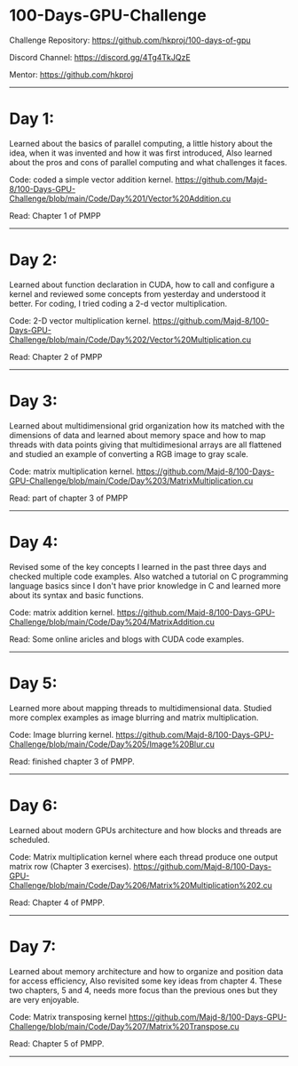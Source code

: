 # 100-Days-GPU-Challenge

Challenge Repository: https://github.com/hkproj/100-days-of-gpu

Discord Channel: https://discord.gg/4Tg4TkJQzE

Mentor: https://github.com/hkproj


---


# Day 1:
Learned about the basics of parallel computing, a little history about the idea, when it was invented and how it was first introduced, Also learned about the pros and cons of parallel computing and what challenges it faces.

Code:
coded a simple vector addition kernel.
https://github.com/Majd-8/100-Days-GPU-Challenge/blob/main/Code/Day%201/Vector%20Addition.cu

Read:
Chapter 1 of PMPP


---


# Day 2:
Learned about function declaration in CUDA, how to call and configure a kernel and reviewed some concepts from yesterday and understood it better. For coding, I tried coding a 2-d vector multiplication.

Code:
2-D vector multiplication kernel.
https://github.com/Majd-8/100-Days-GPU-Challenge/blob/main/Code/Day%202/Vector%20Multiplication.cu

Read:
Chapter 2 of PMPP


---


# Day 3:
Learned about multidimensional grid organization how its matched with the dimensions of data and learned about memory space and how to map  threads with data points giving that multidimesional arrays are all flattened and studied an example of converting a RGB image to gray scale.

Code:
matrix multiplication kernel.
https://github.com/Majd-8/100-Days-GPU-Challenge/blob/main/Code/Day%203/MatrixMultiplication.cu

Read:
part of chapter 3 of PMPP


---


# Day 4:
Revised some of the key concepts I learned in the past three days and checked multiple code examples. Also watched a tutorial on C programming language basics since I don't have prior knowledge in C and learned more about its syntax and basic functions.

Code:
matrix addition kernel.
https://github.com/Majd-8/100-Days-GPU-Challenge/blob/main/Code/Day%204/MatrixAddition.cu

Read:
Some online aricles and blogs with CUDA code examples.


---


# Day 5:
Learned more about mapping threads to multidimensional data.
Studied more complex examples as image blurring and matrix multiplication.

Code:
Image blurring kernel.
https://github.com/Majd-8/100-Days-GPU-Challenge/blob/main/Code/Day%205/Image%20Blur.cu

Read:
finished chapter 3 of PMPP.


---


# Day 6:
Learned about modern GPUs architecture and how blocks and threads are scheduled.

Code:
Matrix multiplication kernel where each thread produce one output matrix row (Chapter 3 exercises).
https://github.com/Majd-8/100-Days-GPU-Challenge/blob/main/Code/Day%206/Matrix%20Multiplication%202.cu

Read:
Chapter 4 of PMPP.


---

# Day 7:
Learned about memory architecture and how to organize and position data for access efficiency, Also revisited some key ideas from chapter 4.
These two chapters, 5 and 4, needs more focus than the previous ones but they are very enjoyable.

Code:
Matrix transposing kernel
https://github.com/Majd-8/100-Days-GPU-Challenge/blob/main/Code/Day%207/Matrix%20Transpose.cu

Read:
Chapter 5 of PMPP.

---